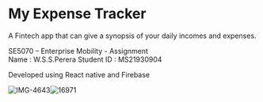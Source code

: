 # My Expense Tracker
A Fintech app that can give a synopsis of your daily incomes and expenses. 

SE5070 – Enterprise Mobility - Assignment  
Name                  : W.S.S.Perera
Student ID         :    MS21930904   

Developed using React native and Firebase


![IMG-4643](https://user-images.githubusercontent.com/40666122/136702513-825ea629-72cb-43d3-8097-c816dc8ab0af.PNG)![16971](https://user-images.githubusercontent.com/40666122/136702515-d17bc348-2000-4b53-b2d5-9e845636c9d1.jpg)

